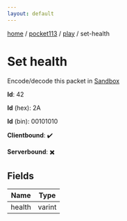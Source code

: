 ```yaml
---
layout: default
---
```


[home](/)  /  [pocket113](/protocol/pocket113)  /  [play](/protocol/pocket113/play)  /  set-health

# Set health

Encode/decode this packet in [Sandbox](../../../sandbox/pocket113#Play.SetHealth)

**Id**: 42

**Id** (hex): 2A

**Id** (bin): 00101010

**Clientbound**: ✔️

**Serverbound**: ✖️

## Fields

Name | Type
---|---
health | varint
